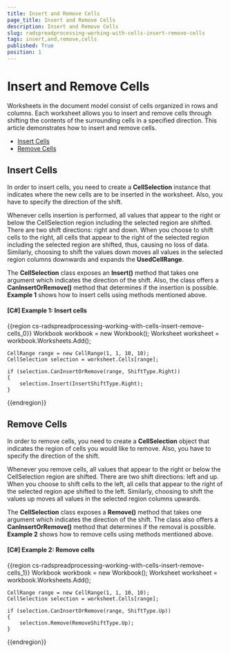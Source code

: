 ```yaml
---
title: Insert and Remove Cells
page_title: Insert and Remove Cells
description: Insert and Remove Cells
slug: radspreadprocessing-working-with-cells-insert-remove-cells
tags: insert,and,remove,cells
published: True
position: 1
---
```


# Insert and Remove Cells



Worksheets in the document model consist of cells organized in rows and columns. Each worksheet allows you to insert and remove cells through shifting the contents of the surrounding cells in a specified direction. This article demonstrates how to insert and remove cells.
      

* [Insert Cells](#insert-cells)
* [Remove Cells](#remove-cells)

## Insert Cells

In order to insert cells, you need to create a __CellSelection__ instance that indicates where the new cells are to be inserted in the worksheet. Also, you have to specify the direction of the shift.
        

Whenever cells insertion is performed, all values that appear to the right or below the CellSelection region including the selected region are shifted. There are two shift directions: right and down. When you choose to shift cells to the right, all cells that appear to the right of the selected region including the selected region are shifted, thus, causing no loss of data. Similarly, choosing to shift the values down moves all values in the selected region columns downwards and expands the __UsedCellRange__.
        

The __CellSelection__ class exposes an __Insert()__ method that takes one argument which indicates the direction of the shift. Also, the class offers a __CanInsertOrRemove()__ method that determines if the insertion is possible. __Example 1__ shows how to insert cells using methods mentioned above.
        

#### __[C#] Example 1: Insert cells__

{{region cs-radspreadprocessing-working-with-cells-insert-remove-cells_0}}
	Workbook workbook = new Workbook();
	Worksheet worksheet = workbook.Worksheets.Add();
	
	CellRange range = new CellRange(1, 1, 10, 10);
	CellSelection selection = worksheet.Cells[range];
	
	if (selection.CanInsertOrRemove(range, ShiftType.Right))
	{
	    selection.Insert(InsertShiftType.Right);
	}
{{endregion}}



## Remove Cells

In order to remove cells, you need to create a __CellSelection__ object that indicates the region of cells you would like to remove. Also, you have to specify the direction of the shift.
        

Whenever you remove cells, all values that appear to the right or below the CellSelection region are shifted. There are two shift directions: left and up. When you choose to shift cells to the left, all cells that appear to the right of the selected region аре shifted to the left. Similarly, choosing to shift the values up moves all values in the selected region columns upwards.
        

The __CellSelection__ class exposes a __Remove()__ method that takes one argument which indicates the direction of the shift. Тhe class also offers a __CanInsertOrRemove()__ method that determines if the removal is possible. __Example 2__ shows how to remove cells using methods mentioned above.
        

#### __[C#] Example 2: Remove cells__

{{region cs-radspreadprocessing-working-with-cells-insert-remove-cells_1}}
	Workbook workbook = new Workbook();
	Worksheet worksheet = workbook.Worksheets.Add();
	
	CellRange range = new CellRange(1, 1, 10, 10);
	CellSelection selection = worksheet.Cells[range];
	
	if (selection.CanInsertOrRemove(range, ShiftType.Up))
	{
	    selection.Remove(RemoveShiftType.Up);
	}
{{endregion}}


